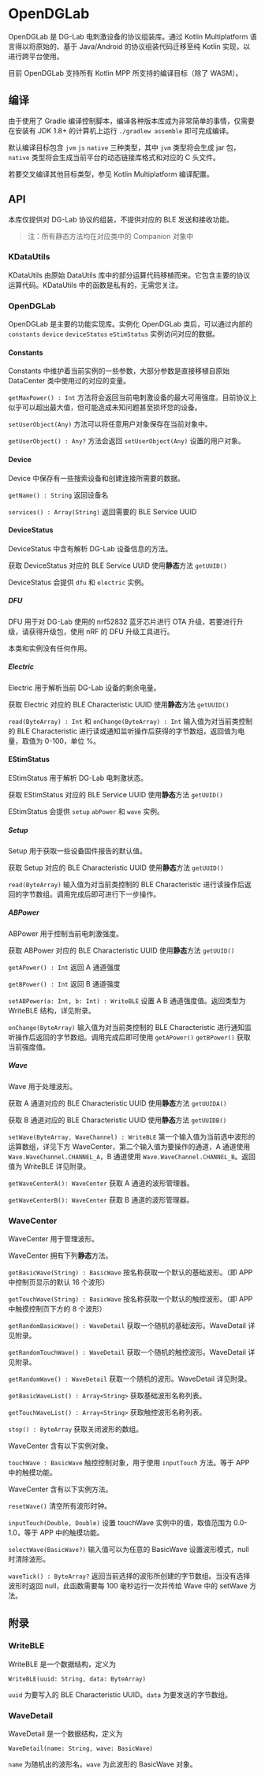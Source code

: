 # OpenDGLab
OpenDGLab 是 DG-Lab 电刺激设备的协议组装库。通过 Kotlin Multiplatform 语言得以将原始的、基于 Java/Android 的协议组装代码迁移至纯 Kotlin 实现，以进行跨平台使用。

目前 OpenDGLab 支持所有 Kotlin MPP 所支持的编译目标（除了 WASM）。

## 编译
由于使用了 Gradle 编译控制脚本，编译各种版本库成为非常简单的事情，仅需要在安装有 JDK 1.8+ 的计算机上运行 `./gradlew assemble` 即可完成编译。

默认编译目标包含 `jvm` `js` `native` 三种类型，其中 `jvm` 类型将会生成 jar 包，`native` 类型将会生成当前平台的动态链接库格式和对应的 C 头文件。

若要交叉编译其他目标类型，参见 Kotlin Multiplatform 编译配置。

## API
本库仅提供对 DG-Lab 协议的组装，不提供对应的 BLE 发送和接收功能。
> 注：所有静态方法均在对应类中的 Companion 对象中

### KDataUtils
KDataUtils 由原始 DataUtils 库中的部分运算代码移植而来。它包含主要的协议运算代码。KDataUtils 中的函数是私有的，无需您关注。

### OpenDGLab
OpenDGLab 是主要的功能实现库。实例化 OpenDGLab 类后，可以通过内部的 `constants` `device` `deviceStatus` `eStimStatus` 实例访问对应的数据。

#### Constants
Constants 中维护着当前实例的一些参数，大部分参数是直接移植自原始 DataCenter 类中使用过的对应的变量。

`getMaxPower() : Int` 方法将会返回当前电刺激设备的最大可用强度。目前协议上似乎可以超出最大值，但可能造成未知问题甚至损坏您的设备。

`setUserObject(Any)` 方法可以将任意用户对象保存在当前对象中。

`getUserObject() : Any?` 方法会返回 `setUserObject(Any)` 设置的用户对象。

#### Device
Device 中保存有一些搜索设备和创建连接所需要的数据。

`getName() : String` 返回设备名

`services() : Array(String)` 返回需要的 BLE Service UUID

#### DeviceStatus
DeviceStatus 中含有解析 DG-Lab 设备信息的方法。

获取 DeviceStatus 对应的 BLE Service UUID 使用**静态**方法 `getUUID()` 

DeviceStatus 会提供 `dfu` 和 `electric` 实例。

##### DFU
DFU 用于对 DG-Lab 使用的 nrf52832 蓝牙芯片进行 OTA 升级，若要进行升级，请获得升级包，使用 nRF 的 DFU 升级工具进行。

本类和实例没有任何作用。

##### Electric
Electric 用于解析当前 DG-Lab 设备的剩余电量。

获取 Electric 对应的 BLE Characteristic UUID 使用**静态**方法 `getUUID()` 

`read(ByteArray) : Int` 和 `onChange(ByteArray) : Int` 输入值为对当前类控制的 BLE Characteristic 进行读或通知监听操作后获得的字节数组，返回值为电量，取值为 0-100，单位 %。

#### EStimStatus
EStimStatus 用于解析 DG-Lab 电刺激状态。

获取 EStimStatus 对应的 BLE Service UUID 使用**静态**方法 `getUUID()` 

EStimStatus 会提供 `setup` `abPower` 和 `wave` 实例。

##### Setup
Setup 用于获取一些设备固件报告的默认值。

获取 Setup 对应的 BLE Characteristic UUID 使用**静态**方法 `getUUID()` 

`read(ByteArray)` 输入值为对当前类控制的 BLE Characteristic 进行读操作后返回的字节数组。调用完成后即可进行下一步操作。

##### ABPower
ABPower 用于控制当前电刺激强度。

获取 ABPower 对应的 BLE Characteristic UUID 使用**静态**方法 `getUUID()` 

`getAPower() : Int` 返回 A 通道强度

`getBPower() : Int` 返回 B 通道强度

`setABPower(a: Int, b: Int) : WriteBLE` 设置 A B 通道强度值。返回类型为 WriteBLE 结构，详见附录。

`onChange(ByteArray)` 输入值为对当前类控制的 BLE Characteristic 进行通知监听操作后返回的字节数组。调用完成后即可使用 `getAPower()` `getBPower()` 获取当前强度值。

##### Wave
Wave 用于处理波形。

获取 A 通道对应的 BLE Characteristic UUID 使用**静态**方法 `getUUIDA()` 

获取 B 通道对应的 BLE Characteristic UUID 使用**静态**方法 `getUUIDB()` 

`setWave(ByteArray, WaveChannel) : WriteBLE` 第一个输入值为当前选中波形的运算数组，详见下方 WaveCenter，第二个输入值为要操作的通道，A 通道使用 `Wave.WaveChannel.CHANNEL_A`，B 通道使用 `Wave.WaveChannel.CHANNEL_B`。返回值为 WriteBLE 详见附录。

`getWaveCenterA(): WaveCenter` 获取 A 通道的波形管理器。 

`getWaveCenterB(): WaveCenter` 获取 B 通道的波形管理器。 

### WaveCenter
WaveCenter 用于管理波形。

WaveCenter 拥有下列**静态**方法。

`getBasicWave(String) : BasicWave` 按名称获取一个默认的基础波形。（即 APP 中控制页显示的默认 16 个波形）

`getTouchWave(String) : BasicWave` 按名称获取一个默认的触控波形。（即 APP 中触摸控制页下方的 8 个波形）

`getRandomBasicWave() : WaveDetail` 获取一个随机的基础波形。WaveDetail 详见附录。

`getRandomTouchWave() : WaveDetail` 获取一个随机的触控波形。WaveDetail 详见附录。

`getRandomWave() : WaveDetail` 获取一个随机的波形。WaveDetail 详见附录。

`getBasicWaveList() : Array<String>` 获取基础波形名称列表。

`getTouchWaveList() : Array<String>` 获取触控波形名称列表。

`stop() : ByteArray` 获取关闭波形的数组。

WaveCenter 含有以下实例对象。

`touchWave : BasicWave` 触控控制对象，用于使用 `inputTouch` 方法。等于 APP 中的触摸功能。

WaveCenter 含有以下实例方法。

`resetWave()` 清空所有波形时钟。

`inputTouch(Double, Double)` 设置 touchWave 实例中的值，取值范围为 0.0-1.0，等于 APP 中的触摸功能。

`selectWave(BasicWave?)` 输入值可以为任意的 BasicWave 设置波形模式，null 时清除波形。

`waveTick() : ByteArray?` 返回当前选择的波形所创建的字节数组。当没有选择波形时返回 null，此函数需要每 100 毫秒运行一次并传给 Wave 中的 setWave 方法。

## 附录
### WriteBLE
WriteBLE 是一个数据结构，定义为

```
WriteBLE(uuid: String, data: ByteArray)
```

`uuid` 为要写入的 BLE Characteristic UUID。`data` 为要发送的字节数组。
### WaveDetail
WaveDetail 是一个数据结构，定义为

```
WaveDetail(name: String, wave: BasicWave)
```

`name` 为随机出的波形名。`wave` 为此波形的 BasicWave 对象。